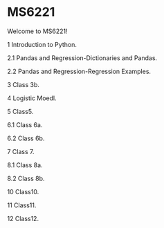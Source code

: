 # MS6221
Welcome to MS6221!

1 Introduction to Python.  

2.1 Pandas and Regression-Dictionaries and Pandas. 

2.2 Pandas and Regression-Regression Examples.  

3 Class 3b. 

4 Logistic Moedl.

5 Class5.

6.1 Class 6a.

6.2 Class 6b.

7 Class 7.

8.1 Class 8a.

8.2 Class 8b.

10 Class10.

11 Class11.

12 Class12.
